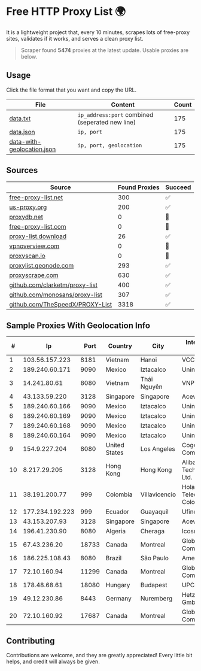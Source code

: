 
# Free HTTP Proxy List 🌍

It is a lightweight project that, every 10 minutes, scrapes lots of free-proxy sites, validates if it works, and serves a clean proxy list.


> Scraper found **5474** proxies at the latest update. Usable proxies are below.

## Usage

Click the file format that you want and copy the URL.


|File|Content|Count|
|----|-------|-----|
|[data.txt](https://raw.githubusercontent.com/themiralay/Proxy-List-World/master/data.txt)|`ip_address:port` combined (seperated new line)|175|
|[data.json](https://raw.githubusercontent.com/themiralay/Proxy-List-World/master/data.json)|`ip, port`|175|
|[data-with-geolocation.json](https://raw.githubusercontent.com/themiralay/Proxy-List-World/master/data-with-geolocation.json)|`ip, port, geolocation`|175|

## Sources

|Source|Found Proxies|Succeed|
|------|-------------|-------|
|[free-proxy-list.net](https://free-proxy-list.net)|300|✅|
|[us-proxy.org](https://www.us-proxy.org)|200|✅|
|[proxydb.net](http://proxydb.net)|0|🚫|
|[free-proxy-list.com](https://free-proxy-list.com/?page=&port=&type%5B%5D=http&type%5B%5D=https&up_time=0&search=Search)|0|🚫|
|[proxy-list.download](https://www.proxy-list.download/HTTP)|26|✅|
|[vpnoverview.com](https://vpnoverview.com/privacy/anonymous-browsing/free-proxy-servers)|0|🚫|
|[proxyscan.io](https://www.proxyscan.io)|0|🚫|
|[proxylist.geonode.com](https://proxylist.geonode.com/api/proxy-list?limit=300&page=1&sort_by=lastChecked&sort_type=desc&protocols=http,https)|293|✅|
|[proxyscrape.com](https://api.proxyscrape.com/v2/?request=displayproxies&protocol=http&timeout=10000&country=all&ssl=all&anonymity=all)|630|✅|
|[github.com/clarketm/proxy-list](https://raw.githubusercontent.com/clarketm/proxy-list/master/proxy-list-raw.txt)|400|✅|
|[github.com/monosans/proxy-list](https://raw.githubusercontent.com/monosans/proxy-list/main/proxies/http.txt)|307|✅|
|[github.com/TheSpeedX/PROXY-List](https://raw.githubusercontent.com/TheSpeedX/PROXY-List/master/http.txt)|3318|✅|


## Sample Proxies With Geolocation Info

|#|Ip|Port|Country|City|Internet Service Provider|
|-|--|----|-------|----|-------------------------|
|1|103.56.157.223|8181|Vietnam|Hanoi|VCCORP|
|2|189.240.60.171|9090|Mexico|Iztacalco|Uninet S.A. de C.V.|
|3|14.241.80.61|8080|Vietnam|Thái Nguyên|VNPT|
|4|43.133.59.220|3128|Singapore|Singapore|Aceville Pte.ltd|
|5|189.240.60.166|9090|Mexico|Iztacalco|Uninet S.A. de C.V.|
|6|189.240.60.169|9090|Mexico|Iztacalco|Uninet S.A. de C.V.|
|7|189.240.60.168|9090|Mexico|Iztacalco|Uninet S.A. de C.V.|
|8|189.240.60.164|9090|Mexico|Iztacalco|Uninet S.A. de C.V.|
|9|154.9.227.204|8080|United States|Los Angeles|Cogent Communications|
|10|8.217.29.205|3128|Hong Kong|Hong Kong|Alibaba (US) Technology Co., Ltd.|
|11|38.191.200.77|999|Colombia|Villavicencio|Hola Telecomunicacines Colombia S.A.S|
|12|177.234.192.223|999|Ecuador|Guayaquil|Ufinet Panama S.A.|
|13|43.153.207.93|3128|Singapore|Singapore|Aceville Pte.ltd|
|14|196.41.230.90|8080|Algeria|Cheraga|Icosnet SPA|
|15|67.43.236.20|18733|Canada|Montreal|GloboTech Communications|
|16|186.225.108.43|8080|Brazil|São Paulo|America-NET Ltda|
|17|72.10.160.94|11299|Canada|Montreal|GloboTech Communications|
|18|178.48.68.61|18080|Hungary|Budapest|UPC|
|19|49.12.230.86|8443|Germany|Nuremberg|Hetzner Online GmbH|
|20|72.10.160.92|17687|Canada|Montreal|GloboTech Communications|



## Contributing

Contributions are welcome, and they are greatly appreciated! Every
little bit helps, and credit will always be given.

